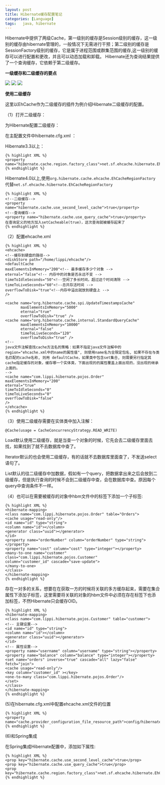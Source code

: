 ```yaml
---                                                                                                                                                                     
layout: post
title: Hibernate缓存配置笔记
categories: [Language]
tags:   java, hibernate
---
```



Hibernate中提供了两级Cache，第一级别的缓存是Session级别的缓存，这一级别的缓存由hibernate管理的，一般情况下无需进行干预；第二级别的缓存是SessionFactory级别的缓存，它是属于进程范围或群集范围的缓存,这一级别的缓存可以进行配置和更改，并且可以动态加载和卸载。 Hibernate还为查询结果提供了一个查询缓存，它依赖于第二级缓存。

**一级缓存和二级缓存的要点**

![](/images/hibernate1.png)
![](/images/hibernate2.png)
![](/images/hibernate3.png)

**使用二级缓存**

这里以EhCache作为二级缓存的插件为例介绍Hibernate二级缓存的配置。

（1）打开二级缓存：

为Hibernate配置二级缓存：

在主配置文件中hibernate.cfg.xml ：
	
Hibernate3.3以上：

	{% highlight XML %}
	<property 	name="hibernate.cache.region.factory_class">net.sf.ehcache.hibernate.EhCacheRegionFactory</property>
	{% endhighlight %}

Hibernate4.0以上,使用`org.hibernate.cache.ehcache.EhCacheRegionFactory `代替`net.sf.ehcache.hibernate.EhCacheRegionFactory`
	
	{% highlight XML %}
	<!--二级缓存-->
	<property name="hibernate.cache.use_second_level_cache">true</property>
	<!--查询缓存-->
	<property name="hibernate.cache.use_query_cache">true</property>
	在查询定义的地方加入setCacheable(true)，这次查询就被缓存起来了 
	{% endhighlight %}

（2）配置ehcache.xml

	{% highlight XML %}
	<ehcache>
	<!--缓存到硬盘的路径-->
	<diskStore path="/home/lippi/ehcache"/>
	<defaultCache
	maxElementsInMemory="200"<!-- 最多缓存多少个对象 -->
	eternal="false"<!-- 内存中的对象是否永远不变 -->
	timeToIdleSeconds="50"<!--空闲了多长时间，超过这个时间清除 -->
	timeToLiveSeconds="60"<!--总共存活时间 -->
	overflowToDisk="true"<!--内存中溢出就放到硬盘上 -->
	/>

	<cache name="org.hibernate.cache.spi.UpdateTimestampsCache"  
           maxElementsInMemory="5000"   
           eternal="true"   
           overflowToDisk="true" />  
	<cache name="org.hibernate.cache.internal.StandardQueryCache"  
           maxElementsInMemory="10000"   
           eternal="false"   
           timeToLiveSeconds="120"  
           overflowToDisk="true" /> 
	<!--
	java文件注解查找cache方法名的策略：如果不指定java文件注解中的	region="ehcache.xml中的name的属性值", 则使用name名为全限定包名, 如果不存在与类名匹配的cache名称, 则用 defaultCache，如果类中包含set集合, 则需要另行指定其cache指定缓存的对象，缓存哪一个实体类，下面出现的的属性覆盖上面出现的，没出现的继承上面的。
	-->
	<cache name="com.lippi.hibernate.pojos.Order"
	maxElementsInMemory="200"
	eternal="true"
	timeToIdleSeconds="0"
	timeToLiveSeconds="0"
	overflowToDisk="false"
	/>
	</ehcache>
	{% endhighlight %}
 

（3）使用二级缓存需要在实体类中加入注解：

	@Cache(usage = CacheConcurrencyStrategy.READ_WRITE)

Load默认使用二级缓存，就是当查一个对象的时候，它先会去二级缓存里面去找，如果找到了就不去数据库中查了。

Iterator默认的也会使用二级缓存，有的话就不去数据库里面查了，不发送select语句了。

List默认的往二级缓存中加数据，假如有一个query，把数据拿出来之后会放到二级缓存，但是执行查询的时候不会到二级缓存中查，会在数据库中查。原因每个query中查询条件不一样。

（4）也可以在需要被缓存的对象中hbm文件中的<class>标签下添加一个<cache>子标签:

 

	{% highlight XML %}
	<hibernate-mapping>
	<class name="com.lippi.hibernate.pojos.Order" table="Orders">
	<cache usage="read-only"/>
	<id name="id" type="string">
	<column name="id"></column>
	<generator class="uuid"></generator>
	</id>
	<property name="orderNumber" column="orderNumber" type="string"></property>
	<property name="cost" column="cost" type="integer"></property>
	<many-to-one name="customer" class="com.lippi.hibernate.pojos.Customer"
	column="customer_id" cascade="save-update">
	</many-to-one>
	</class>
	</hibernate-mapping>
	{% endhighlight %}

存在一对多的关系，想要在在获取一方的时候将关联的多方缓存起来，需要在集合属性下添加<cache>子标签，这里需要将关联的对象的hbm文件中必须在存在<class>标签下也添加<cache>标签，不然Hibernate只会缓存OID。

	{% highlight XML %}
	<hibernate-mapping>
	<class name="com.lippi.hibernate.pojos.Customer" table="customer">
	<!-- 主键设置-->
	<id name="id" type="string">
	<column name="id"></column>
	<generator class="uuid"></generator>
	</id>
	<!-- 属性设置-->
	<property name="username" column="username" type="string"></property>
	<property name="balance" column="balance" type="integer"></property>
	<set name="orders" inverse="true" cascade="all" lazy="false" fetch="join">
	<cache usage="read-only"/>
	<key column="customer_id" ></key>
	<one-to-many class="com.lippi.hibernate.pojos.Order"/>
	</set>
	</class>
	</hibernate-mapping>
	{% endhighlight %}

(5)在hibernate.cfg.xml中配置ehcache.xml文件的位置

	{% highlight XML %}
	<property name="cache.provider_configuration_file_resource_path">config/hibernate/ehcache/ehcache.xml</property>
	{% endhighlight %}

(6)和Spring集成

在Spring集成Hibernate配置中，添加如下属性:

	{% highlight XML %}
	<prop key="hibernate.cache.use_second_level_cache">true</prop>
	<prop key="hibernate.cache.use_query_cache">true</prop>
	<prop key="hibernate.cache.region.factory_class">net.sf.ehcache.hibernate.EhCacheRegionFactory</prop>
	{% endhighlight %}


